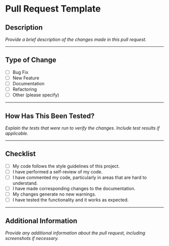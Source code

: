 
# Pull Request Template

## Description

_Provide a brief description of the changes made in this pull request._

---

## Type of Change

- [ ] Bug Fix
- [ ] New Feature
- [ ] Documentation
- [ ] Refactoring
- [ ] Other (please specify)

---

## How Has This Been Tested?

_Explain the tests that were run to verify the changes. Include test results if applicable._

---

## Checklist

- [ ] My code follows the style guidelines of this project.
- [ ] I have performed a self-review of my code.
- [ ] I have commented my code, particularly in areas that are hard to understand.
- [ ] I have made corresponding changes to the documentation.
- [ ] My changes generate no new warnings.
- [ ] I have tested the functionality and it works as expected.

---

## Additional Information

_Provide any additional information about the pull request, including screenshots if necessary._
